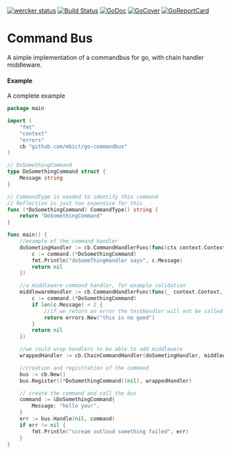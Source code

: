 [![wercker status](https://app.wercker.com/status/f2312ebb309f222c6df110a36ca2394c/s/master "wercker status")](https://app.wercker.com/project/byKey/f2312ebb309f222c6df110a36ca2394c)
[![Build Status](https://travis-ci.org/mbict/go-commandbus.png?branch=master)](https://travis-ci.org/mbict/go-commandbus)
[![GoDoc](https://godoc.org/github.com/mbict/go-commandbus?status.png)](http://godoc.org/github.com/mbict/go-commandbus)
[![GoCover](http://gocover.io/_badge/github.com/mbict/go-commandbus)](http://gocover.io/github.com/mbict/go-commandbus)
[![GoReportCard](http://goreportcard.com/badge/mbict/go-commandbus)](http://goreportcard.com/report/mbict/go-commandbus)

# Command Bus

A simple implementation of a commandbus for go, with chain handler middleware.

#### Example
A complete example
```go
package main

import (
	"fmt"
	"context"
	"errors"
	cb "github.com/mbict/go-commandbus"
)

// DoSomethingCommand
type DoSomethingCommand struct {
	Message string
}

// CommandType is needed to identify this command
// Reflection is just too expensive for this
func (*DoSomethingCommand) CommandType() string {
	return "DoSomethingCommand"
}

func main() {
	//example of the command handler
	doSometingHandler := cb.CommandHandlerFunc(func(ctx context.Context, command cb.Command) error {
		c := command.(*DoSomethingCommand)
		fmt.Println("doSomeThingHandler says", c.Message)
		return nil
	})

	//a middleware command handler, for example validation
	middlewareHandler := cb.CommandHandlerFunc(func(_ context.Context, command cb.Command) error {
		c := command.(*DoSomethingCommand)
		if len(c.Message) < 2 {
			//if we return an error the testHandler will not be called
			return errors.New("this is no good")
		}
		return nil
	})

	//we could wrap handlers to be able to add middleware
	wrappedHandler := cb.ChainCommandHandler(doSometingHandler, middlewareHandler)

	//creation and registration of the command
	bus := cb.New()
	bus.Register((*DoSomethingCommand)(nil), wrappedHandler)

	// create the command and call the bus
	command := &DoSomethingCommand{
		Message: "hello you!",
	}
	err := bus.Handle(nil, command)
	if err != nil {
		fmt.Println("scream outloud something failed", err)
	}
}
```